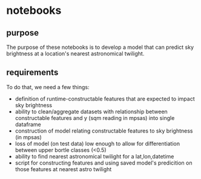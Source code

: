 # notebooks

## purpose

The purpose of these notebooks is to develop a model that can predict sky brightness at
a location's nearest astronomical twilight.

## requirements

To do that, we need a few things:

- definition of runtime-constructable features that are expected to impact sky brightness
- ability to clean/aggregate datasets with relationship between constructable features and y (sqm reading in mpsas) into single dataframe
- construction of model relating constructable features to sky brightness (in mpsas)
- loss of model (on test data) low enough to allow for differentiation between upper bortle classes (<0.5)
- ability to find nearest astronomical twilight for a lat,lon,datetime
- script for constructing features and using saved model's predicition on those features at nearest astro twilight

